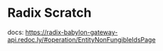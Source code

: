 # Radix Scratch

docs:
https://radix-babylon-gateway-api.redoc.ly/#operation/EntityNonFungibleIdsPage
